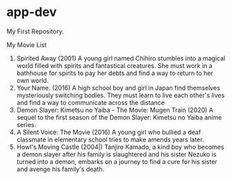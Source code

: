 # app-dev
My First Repository.

My Movie List
1. Spirited Away (2001)
A young girl named Chihiro stumbles into a magical world filled with spirits and fantastical creatures. She must work in a bathhouse for spirits to pay her debts and find a way to return to her own world.
2. Your Name. (2016)
A high school boy and girl in Japan find themselves mysteriously switching bodies. They must learn to live each other's lives and find a way to communicate across the distance
3. Demon Slayer: Kimetsu no Yaiba - The Movie: Mugen Train (2020)
A sequel to the first season of the Demon Slayer: Kimetsu no Yaiba anime series.
4. A Silent Voice: The Movie (2016)
A young girl who bullied a deaf classmate in elementary school tries to make amends years later.
5. Howl's Moving Castle (2004|)
Tanjiro Kamado, a kind boy who becomes a demon slayer after his family is slaughtered and his sister Nezuko is turned into a demon, embarks on a journey to find a cure for his sister and avenge his family's death.
